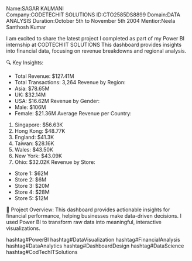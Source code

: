 Name:SAGAR KALMANI  
Company:CODETECHIT SOLUTIONS
ID:CTO2585DS8899
Domain:DATA ANALYSIS
Duration:October 5th to November 5th 2004
Mentior:Neela Santhosh Kumar

I am excited to share the latest project I completed as part of my Power BI internship at CODTECH IT SOLUTIONS This dashboard provides insights into financial data, focusing on revenue breakdowns and regional analysis.

🔍 Key Insights:
- Total Revenue: $127.41M 
- Total Transactions: 3,264 
Revenue by Region:
 - Asia: $78.65M
 - UK: $32.14M
 - USA: $16.62M 
Revenue by Gender:
 - Male: $106M
 - Female: $21.36M 
Average Revenue per Country:
 1. Singapore: $56.63K
 2. Hong Kong: $48.77K
 3. England: $41.3K
 4. Taiwan: $28.16K
 5. Wales: $43.50K
 6. New York: $43.09K
 7. Ohio: $32.02K
Revenue by Store:
 - Store 1: $62M
 - Store 2: $6M
 - Store 3: $20M
 - Store 4: $28M
 - Store 5: $12M 

💼 Project Overview:
This dashboard provides actionable insights for financial performance, helping businesses make data-driven decisions. I used Power BI to transform raw data into meaningful, interactive visualizations.

hashtag#PowerBI hashtag#DataVisualization hashtag#FinancialAnalysis hashtag#DataAnalytics hashtag#DashboardDesign hashtag#DataScience hashtag#CodTechITSolutions
